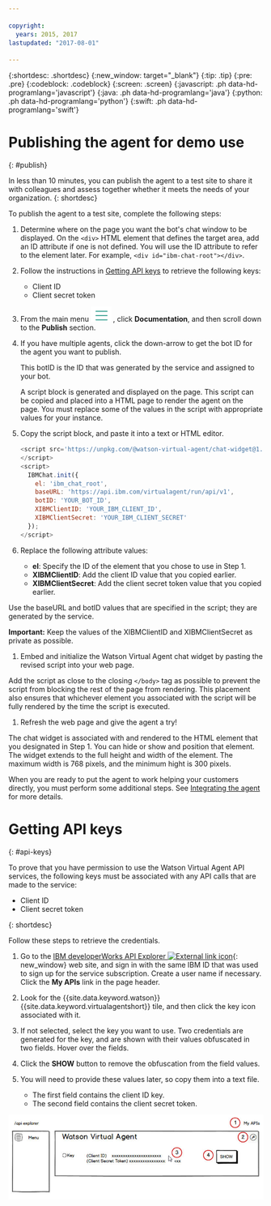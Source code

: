 ```yaml
---

copyright:
  years: 2015, 2017
lastupdated: "2017-08-01"

---
```


{:shortdesc: .shortdesc}
{:new_window: target="_blank"}
{:tip: .tip}
{:pre: .pre}
{:codeblock: .codeblock}
{:screen: .screen}
{:javascript: .ph data-hd-programlang='javascript'}
{:java: .ph data-hd-programlang='java'}
{:python: .ph data-hd-programlang='python'}
{:swift: .ph data-hd-programlang='swift'}

# Publishing the agent for demo use
{: #publish}

In less than 10 minutes, you can publish the agent to a test site to share it with colleagues and assess together whether it meets the needs of your organization.
{: shortdesc}

To publish the agent to a test site, complete the following steps:

1.  Determine where on the page you want the bot's chat window to be displayed. On the `<div>` HTML element that defines the target area, add an ID attribute if one is not defined. You will use the ID attribute to refer to the element later. For example, `<div id="ibm-chat-root"></div>`.

1.  Follow the instructions in [Getting API keys](publish.html#api-keys) to retrieve the following keys:
    - Client ID
    - Client secret token

1.  From the main menu ![Icon with three horizontal lines](images/hamburger.png) , click **Documentation**, and then scroll down to the **Publish** section.

1.  If you have multiple agents, click the down-arrow to get the bot ID for the agent you want to publish.

    This botID is the ID that was generated by the service and assigned to your bot.

    A script block is generated and displayed on the page. This script can be copied and placed into a HTML page to render the agent on the page. You must replace some of the values in the script with appropriate values for your instance.

1.  Copy the script block, and paste it into a text or HTML editor.

    ``` Javascript
    <script src='https://unpkg.com/@watson-virtual-agent/chat-widget@1.6.0/dist/chat.min.js'>
    </script>
    <script>
      IBMChat.init({
        el: 'ibm_chat_root',
        baseURL: 'https://api.ibm.com/virtualagent/run/api/v1',
        botID: 'YOUR_BOT_ID',
        XIBMClientID: 'YOUR_IBM_CLIENT_ID',
        XIBMClientSecret: 'YOUR_IBM_CLIENT_SECRET'
      });
    </script>
    ```

1.  Replace the following attribute values:
    - **el**: Specify the ID of the element that you chose to use in Step 1.
    - **XIBMClientID**: Add the client ID value that you copied earlier.
    - **XIBMClientSecret**: Add the client secret token value that you copied earlier.

   Use the baseURL and botID values that are specified in the script; they are generated by the service.

   **Important:** Keep the values of the XIBMClientID and XIBMClientSecret as private as possible.

1.  Embed and initialize the Watson Virtual Agent chat widget by pasting the revised script into your web page.

   Add the script as close to the closing `</body>` tag as possible to prevent the script from blocking the rest of the page from rendering. This placement also ensures that whichever element you associated with the script will be fully rendered by the time the script is executed.

1.  Refresh the web page and give the agent a try!

   The chat widget is associated with and rendered to the HTML element that you designated in Step 1. You can hide or show and position that element. The widget extends to the full height and width of the element. The maximum width is 768 pixels, and the minimum hight is 300 pixels.

When you are ready to put the agent to work helping your customers directly, you must perform some additional steps. See [Integrating the agent](integrate.html) for more details.

# Getting API keys
{: #api-keys}

To prove that you have permission to use the Watson Virtual Agent API services, the following  keys must be associated with any API calls that are made to the service:

- Client ID
- Client secret token

{: shortdesc}

Follow these steps to retrieve the credentials.

1.  Go to the [IBM developerWorks API Explorer ![External link icon](../../icons/launch-glyph.svg "External link icon")](https://developer.ibm.com/api/){: new_window} web site, and sign in with the same IBM ID that was used to sign up for the service subscription. Create a user name if necessary. Click the **My APIs** link in the page header.

1.  Look for the {{site.data.keyword.watson}} {{site.data.keyword.virtualagentshort}} tile, and then click the key icon associated with it.

1.  If not selected, select the key you want to use. Two credentials are generated for the key, and are shown with their values obfuscated in two fields. Hover over the fields.

1.  Click the **SHOW** button to remove the obfuscation from the field values.

1.  You will need to provide these values later, so copy them into a text file.
    - The first field contains the client ID key.
    - The second field contains the client secret token.

  ![Add node](images/api-explorer.jpg)
